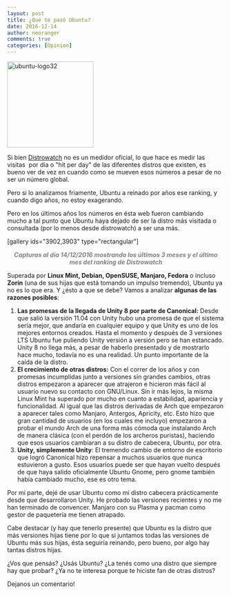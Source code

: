 ```yaml
---
layout: post
title: ¿Que te pasó Ubuntu?
date: 2016-12-14
author: neoranger
comments: true
categories: [Opinion]
---
```

<img class=" size-full wp-image-3911 aligncenter" src="https://blogneositelinux.files.wordpress.com/2016/12/ubuntu-logo32.png" alt="ubuntu-logo32" width="200" height="200" />

Si bien <a href="http://distrowatch.com">Distrowatch</a> no es un medidor oficial, lo que hace es medir las visitas  por día o "hit per day" de las diferentes distros que existen, es bueno ver de vez en cuando como se mueven esos números a pesar de no ser un número global.

Pero si lo analizamos friamente, Ubuntu a reinado por años ese ranking, y cuando digo años, no estoy exagerando.

<!--more-->

Pero en los últimos años los números en ésta web fueron cambiando mucho a tal punto que Ubuntu haya dejado de ser la distro más visitada o consultada (por lo menos desde distrowatch) a ser una más.

[gallery ids="3902,3903" type="rectangular"]

<p style="text-align:center;"><span style="color:#808080;"><strong><em>Capturas al día 14/12/2016 mostrando los últimos 3 meses y el último mes del ranking de Distrowatch</em></strong></span></p>

Superada por <strong>Linux Mint, Debian, OpenSUSE, Manjaro, Fedora</strong> o incluso <strong>Zorin</strong> (una de sus hijas que está tomando un impulso tremendo), Ubuntu ya no es lo que era. Y ¿ésto a que se debe? Vamos a analizar <strong>algunas de las razones posibles</strong>:

<ol>
    <li><strong>Las promesas de la llegada de Unity 8 por parte de Canonical:</strong> Desde que salió la versión 11.04 con Unity hubo una promesa de que el sistema sería mejor, que andaría en cualquier equipo y que Unity es uno de los mejores entornos creados. Hasta el momento y después de 3 versiones LTS Ubuntu fue puliendo Unity versión a versión pero se han estancado. Unity 8 no llega más, a pesar de haberlo presentado y de mostrarlo hace mucho, todavía no es una realidad. Un punto importante de la caída de la distro.</li>
    <li><strong>El crecimiento de otras distros:</strong> Con el correr de los años y con promesas incumplidas junto a versiones sin grandes cambios, otras distros empezaron a aparecer que atrajeron e hicieron más fácil al usuario nuevo su contacto con GNU/Linux. Sin ir más lejos, la misma Linux Mint ha superado por mucho en cuanto a estabilidad, apariencia y funcionalidad. Al igual que las distros derivadas de Arch que empezaron a aparecer tales como Manjaro, Antergos, Apricity, etc. Esto hizo que gran cantidad de usuarios (en los cuales me incluyo) empezaron a probar el mundo Arch de una forma más cómoda que instalando Arch de manera clásica (con el perdón de los archeros puristas), haciendo que esos usuarios cambiaran a su distro de cabecera, Ubuntu, por otra.</li>
    <li><strong>Unity, simplemente Unity</strong>: El tremendo cambio de entorno de escritorio que logró Canonical hizo repensar a muchos usuarios que nunca estuvieron a gusto. Esos usuarios puede ser que hayan vuelto después de que haya salido oficialmente Ubuntu Gnome, pero gnome también había cambiado mucho, ese es otro tema.</li>
</ol>

Por mi parte, dejé de usar Ubuntu como mi distro cabecera prácticamente desde que desarrollaron Unity. He probado las versiones recientes y no me han terminado de convencer. Manjaro con su Plasma y pacman como gestor de paquetería me tienen atrapado.

Cabe destacar (y hay que tenerlo presente) que Ubuntu es la distro que más versiones hijas tiene por lo que si juntamos todas las versiones de Ubuntu más sus hijas, ésta seguiría reinando, pero bueno, por algo hay tantas distros hijas.

¿Vos que pensás? ¿Usás Ubuntu? ¿La tenés como una distro que siempre hay que probar? ¿Ya no te interesa porque te hiciste fan de otras distros?

Dejanos un comentario!
